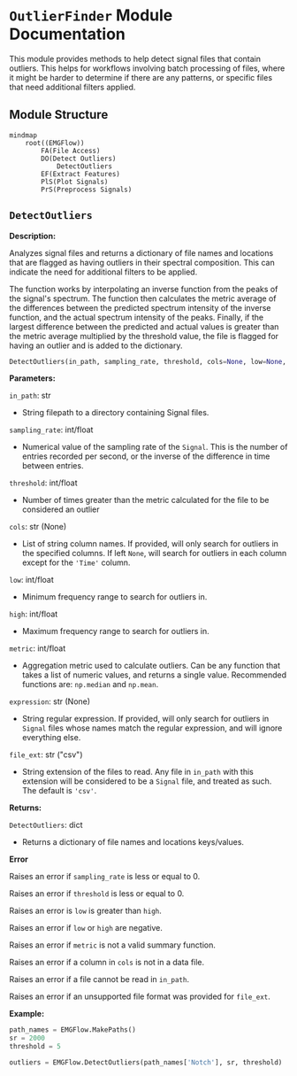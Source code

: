 # `OutlierFinder` Module Documentation

This module provides methods to help detect signal files that contain outliers. This helps for workflows involving batch processing of files, where it might be harder to determine if there are any patterns, or specific files that need additional filters applied.

## Module Structure

```mermaid
mindmap
    root((EMGFlow))
        FA(File Access)
        DO(Detect Outliers)
            DetectOutliers
        EF(Extract Features)
        PlS(Plot Signals)
        PrS(Preprocess Signals)
```

## `DetectOutliers`

**Description:**

Analyzes signal files and returns a dictionary of file names and locations that are flagged as having outliers in their spectral composition. This can indicate the need for additional filters to be applied.

The function works by interpolating an inverse function from the peaks of the signal's spectrum. The function then calculates the metric average of the differences between the predicted spectrum intensity of the inverse function, and the actual spectrum intensity of the peaks. Finally, if the largest difference between the predicted and actual values is greater than the metric average multiplied by the threshold value, the file is flagged for having an outlier and is added to the dictionary.

```python
DetectOutliers(in_path, sampling_rate, threshold, cols=None, low=None, high=None, metirc=np.median, expression=None, file_ext='csv')
```

**Parameters:**

`in_path`: str
- String filepath to a directory containing Signal files.

`sampling_rate`: int/float
- Numerical value of the sampling rate of the `Signal`. This is the number of entries recorded per second, or the inverse of the difference in time between entries.

`threshold`: int/float
- Number of times greater than the metric calculated for the file to be considered an outlier

`cols`: str (None)
- List of string column names. If provided, will only search for outliers in the specified columns. If left `None`, will search for outliers in each column except for the `'Time'` column.

`low`: int/float
- Minimum frequency range to search for outliers in.

`high`: int/float
- Maximum frequency range to search for outliers in.

`metric`: int/float
- Aggregation metric used to calculate outliers. Can be any function that takes a list of numeric values, and returns a single value. Recommended functions are: `np.median` and `np.mean`.

`expression`: str (None)
- String regular expression. If provided, will only search for outliers in `Signal` files whose names match the regular expression, and will ignore everything else.

`file_ext`: str ("csv")
- String extension of the files to read. Any file in `in_path` with this extension will be considered to be a `Signal` file, and treated as such. The default is `'csv'`.

**Returns:**

`DetectOutliers`: dict
- Returns a dictionary of file names and locations keys/values.

**Error**

Raises an error if `sampling_rate` is less or equal to 0.

Raises an error if `threshold` is less or equal to 0.

Raises an error is `low` is greater than `high`.

Raises an error if `low` or `high` are negative.

Raises an error if `metric` is not a valid summary function.

Raises an error if a column in `cols` is not in a data file.

Raises an error if a file cannot be read in `in_path`.

Raises an error if an unsupported file format was provided for `file_ext`.

**Example:**

```python
path_names = EMGFlow.MakePaths()
sr = 2000
threshold = 5

outliers = EMGFlow.DetectOutliers(path_names['Notch'], sr, threshold)
```